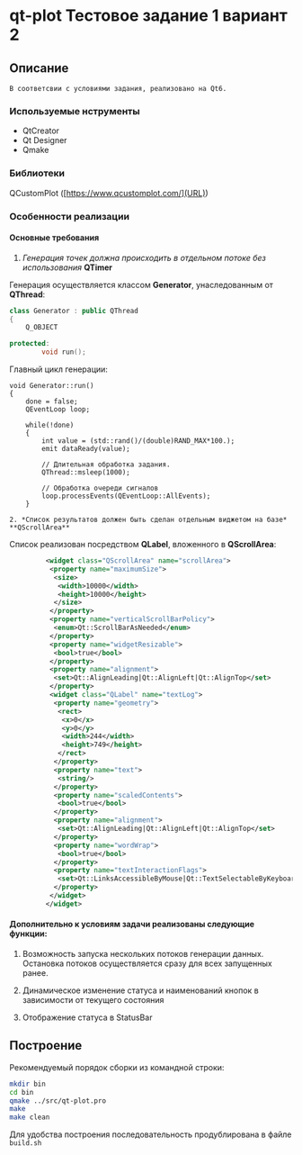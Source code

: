 # qt-plot Тестовое задание 1 вариант 2

## Опиcание

    В соответсвии с условиями задания, реализовано на Qt6.

### Используемые нструменты

* QtCreator
* Qt Designer
* Qmake

### Библиотеки

QCustomPlot ([https://www.qcustomplot.com/](URL))

### Особенности реализации

#### Основные требования

 1. *Генерация точек должна происходить в отдельном потоке без использования* **QTimer**

Генерация осуществляется классом **Generator**, унаследованным от **QThread**:

```C++
class Generator : public QThread
{
    Q_OBJECT

protected:
        void run();
```
Главный цикл генерации:
```
void Generator::run()
{
    done = false;
    QEventLoop loop;

    while(!done)
    {
        int value = (std::rand()/(double)RAND_MAX*100.);
        emit dataReady(value);

        // Длительная обработка задания.
        QThread::msleep(1000);

        // Обработка очереди сигналов
        loop.processEvents(QEventLoop::AllEvents);
    }
```

    2. *Список результатов должен быть сделан отдельным виджетом на базе* **QScrollArea**

Список реализован посредством **QLabel**, вложенного в **QScrollArea**:

```XML
         <widget class="QScrollArea" name="scrollArea">
          <property name="maximumSize">
           <size>
            <width>10000</width>
            <height>10000</height>
           </size>
          </property>
          <property name="verticalScrollBarPolicy">
           <enum>Qt::ScrollBarAsNeeded</enum>
          </property>
          <property name="widgetResizable">
           <bool>true</bool>
          </property>
          <property name="alignment">
           <set>Qt::AlignLeading|Qt::AlignLeft|Qt::AlignTop</set>
          </property>
          <widget class="QLabel" name="textLog">
           <property name="geometry">
            <rect>
             <x>0</x>
             <y>0</y>
             <width>244</width>
             <height>749</height>
            </rect>
           </property>
           <property name="text">
            <string/>
           </property>
           <property name="scaledContents">
            <bool>true</bool>
           </property>
           <property name="alignment">
            <set>Qt::AlignLeading|Qt::AlignLeft|Qt::AlignTop</set>
           </property>
           <property name="wordWrap">
            <bool>true</bool>
           </property>
           <property name="textInteractionFlags">
            <set>Qt::LinksAccessibleByMouse|Qt::TextSelectableByKeyboard|Qt::TextSelectableByMouse</set>
           </property>
          </widget>
         </widget>

```


#### Дополнительно к условиям задачи реализованы следующие функции:

 1. Возможность запуска нескольких потоков генерации данных. Остановка потоков осуществляется сразу для всех запущенных ранее.

 2. Динамическое изменение статуса и наименований кнопок в зависимости от текущего состояния

 3. Отображение статуса в StatusBar


## Построение

Рекомендуемый порядок сборки из командной строки:

```bash
mkdir bin
cd bin
qmake ../src/qt-plot.pro
make
make clean
```

Для удобства построения последовательность продублирована в файле `build.sh`
